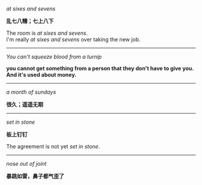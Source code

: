 _at sixes and sevens_

__乱七八糟；七上八下__

The room is _at sixes and sevens_.  
I'm really _at sixes and sevens_ over taking the new job.
___
_You can't squeeze blood from a turnip_

__you cannot get something from a person that they don't have to give you. And it's used about money.__
___
_a month of sundays_

__很久；遥遥无期__
___
_set in stone_

__板上钉钉__

The agreement is not yet _set in stone_.
___
_nose out of joint_

__暴跳如雷，鼻子都气歪了__
